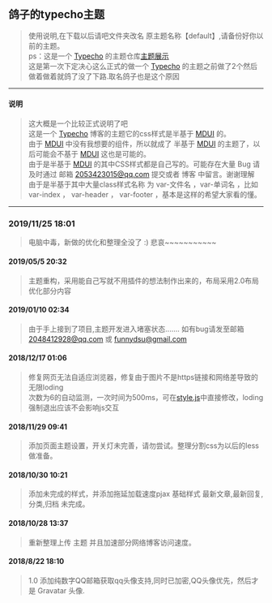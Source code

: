 [MDUI]:https://www.mdui.org/
[Typecho]:http://typecho.org/
## 鸽子的typecho主题
> 使用说明,在下载以后请吧文件夹改名 原主题名称【default】,请备份好你以前的主题。<br/>
> ps：这是一个 [Typecho] 的主题仓库<a href="bbs.funnyli.cn" >主题展示</a><br/>
> 这是第一次下定决心这么正式的做一个 [Typecho] 的主题之前做了2个然后做着做着就鸽了没了下路.取名鸽子也是这个原因
* * *
#### 说明
> 这大概是一个比较正式说明了吧<br/>
> 这是一个 [Typecho] 博客的主题它的css样式是半基于 [MDUI] 的。<br />
> 由于 [MDUI] 中没有我想要的组件，所以就成了 半基于 [MDUI] 的主题了，以后可能会不基于 [MDUI] 这也是可能的。<br />
> 由于是半基于 [MDUI] 的其中CSS样式都是自己写的。可能存在大量 Bug 请及时通过 邮箱 2053423015@qq.com 提交或者 博客 中留言。谢谢理解<br />
> 由于是半基于其中大量class样式名称 为 var-文件名 ，var-单词名 ，比如 var-index ， var-header ， var-footer ，基本是这样的希望大家看的懂。<br />
* * *
### 2019/11/25 18:01
> 电脑中毒，新做的优化和整理全没了 :) 悲哀~~~~~~~~~~~
#### 2019/05/5 20:32
> 主题重构，采用能自己写就不用插件的想法制作出来的，布局采用2.0布局优化部分内容
#### 2019/01/10 02:34
> 由于手上接到了项目,主题开发进入堵塞状态.......
> 如有bug请发至邮箱 2048412928@qq.com 或 funnydsu@gmail.com
#### 2018/12/17 01:06
> 修复网页无法自适应浏览器，修复由于图片不是https链接和网络差导致的无限loding<br />
> 次数为6的自动监测，一次时间为500ms，可在[style.js](鸽子%20Date_1.3/css-js/style.js)中直接修改，loding强制退出应该不会影响js交互
#### 2018/11/29 09:41
> 添加页面主题设置，开关灯未完善，请勿尝试。整理分割css为以后的less做准备。
#### 2018/10/30 10:21
> 添加未完成的样式，并添加拖延加载速度pjax
> 基础样式 最新文章,最新回复,分类,归档 未完成。

#### 2018/10/28 13:37 
> 重新整理上传 主题  并且加速部分网络博客访问速度。

#### 2018/8/22 18:10
> 1.0 添加纯数字QQ邮箱获取qq头像支持,同时已加密,QQ头像优先，然后才是 Gravatar 头像.
